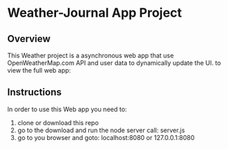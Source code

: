 # Weather-Journal App Project

## Overview

This Weather project is a asynchronous web app that use OpenWeatherMap.com API and user data to dynamically update the UI.
to view the full web app: 

## Instructions

In order to use this Web app you need to:

1. clone or download this repo
2. go to the download and run the node server call: server.js
3. go to you browser and goto: localhost:8080 or 127.0.0.1:8080
